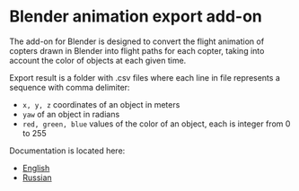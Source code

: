 # Blender animation export add-on

The add-on for Blender is designed to convert the flight animation of copters drawn in Blender into flight paths for each copter, taking into account the color of objects at each given time.

Export result is a folder with .csv files where each line  in file represents a sequence with comma delimiter:

* `x, y, z` coordinates of an object in meters
* `yaw` of an object in radians
* `red, green, blue` values of the color of an object, each is integer from 0 to 255

Documentation is located here:

* [English](../docs/en/blender-addon.md)
* [Russian](../docs/ru/blender-addon.md)
